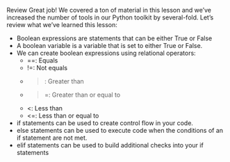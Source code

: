 Review
Great job! We covered a ton of material in this lesson and we’ve increased the number of tools in our Python toolkit by several-fold. Let’s review what we’ve learned this lesson:

- Boolean expressions are statements that can be either True or False
- A boolean variable is a variable that is set to either True or False.
- We can create boolean expressions using relational operators:
  - ==: Equals
  - !=: Not equals
  - > : Greater than
  - > =: Greater than or equal to
  - <: Less than
  - <=: Less than or equal to
- if statements can be used to create control flow in your code.
- else statements can be used to execute code when the conditions of an if statement are not met.
- elif statements can be used to build additional checks into your if statements

